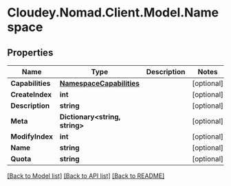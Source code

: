 # Cloudey.Nomad.Client.Model.Namespace

## Properties

Name | Type | Description | Notes
------------ | ------------- | ------------- | -------------
**Capabilities** | [**NamespaceCapabilities**](NamespaceCapabilities.md) |  | [optional] 
**CreateIndex** | **int** |  | [optional] 
**Description** | **string** |  | [optional] 
**Meta** | **Dictionary&lt;string, string&gt;** |  | [optional] 
**ModifyIndex** | **int** |  | [optional] 
**Name** | **string** |  | [optional] 
**Quota** | **string** |  | [optional] 

[[Back to Model list]](../README.md#documentation-for-models) [[Back to API list]](../README.md#documentation-for-api-endpoints) [[Back to README]](../README.md)

